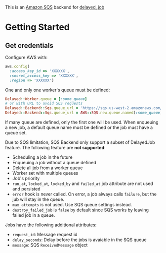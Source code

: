 This is an [Amazon SQS](http://aws.amazon.com/sqs/) backend for [delayed_job](http://github.com/collectiveidea/delayed_job)

# Getting Started

## Get credentials

Configure AWS with:
```ruby
aws.config(
  :access_key_id => 'XXXXXX',
  :secret_access_key => 'XXXXXX',
  :region => 'XXXXXX')
```

One and only one worker's queue must be defined:
```ruby
Delayed::Worker.queue = [:some_queue]
# or with URL to avoid SQS requests
Delayed::Backend::Sqs.queue_url = 'https://sqs.us-west-2.amazonaws.com/146382271533/some_queue'
Delayed::Backend::Sqs.queue_url = AWS::SQS.new.queue.named(:some_queue).url
```

If many queue are defined, only the first one will be used. When enqueuing a new job, a default queue name must be defined or the job must have a queue set.

Due to SQS limitation, SQS Backend only support a subset of DelayedJob feature. The following feature are **not supported**:

 * Scheduling a job in the future
 * Enqueuing a job without a queue defined
 * Delete all job from a worker queue
 * Worker set with multiple queues
 * Job's priority
 * `run_at`, `locked_at`, `locked_by` and `failed_at` job attribute are not used and persisted
 * `error` hook is never called. On error, a job always calls `failure`, but the jub will stay in the queue.
 * `max_attempts` is not used. Use SQS queue settings instead.
 * `destroy_failed_job` is `false` by default since SQS works by leaving failed job in a queue.

Jobs have the following additional attributes:

 * `request_id`: Message request id
 * `delay_seconds`: Delay before the jobs is avaiable in the SQS queue
 * `message`: SQS `ReceivedMessage` object

